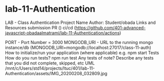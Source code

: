 # lab-11-Authentication
LAB - Class Authentication
Project Name
Author: Student/obada
Links and Resources
submission PR ()
ci/cd (https://github.com/401-advanced-javascript-obadaalmatrami/lab-11-Authentication/actions)


PORT - Port Number = 3000
MONGODB_URI - URL to the running mongo instance/db
 (MONGODB_URI=mongodb://localhost:27017/class-11-auth)
How to initialize/run your application (where applicable)
e.g. npm start
Tests
How do you run tests?
npm run test 
Any tests of note?
Describe any tests that you did not complete, skipped, etc
UML
/mnt/c/Users/std14/projects/ltuc/401/lab-11-Authentication/assets/IMG_20200208_032809.jpg
